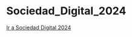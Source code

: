 # Sociedad_Digital_2024
<a href="https://jsbc1003.github.io/Sociedad_Digital_2024/">Ir a Sociedad Digital 2024</a>
